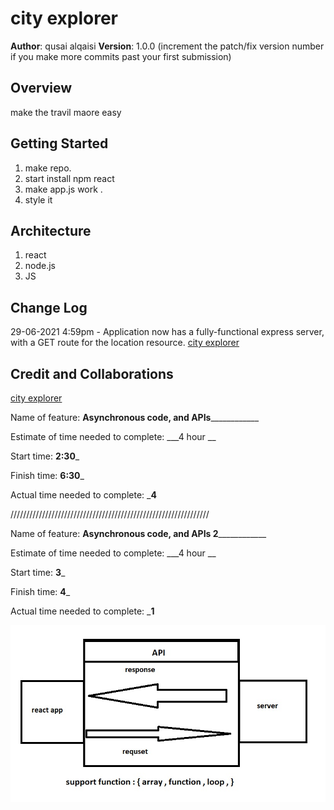 # city explorer 
**Author**: qusai alqaisi 
**Version**: 1.0.0 (increment the patch/fix version number if you make more commits past your first submission)

## Overview
<!-- Provide a high level overview of what this application is and why you are building it, beyond the fact that it's an assignment for this class. (i.e. What's your problem domain?) -->
make the travil maore easy 

## Getting Started
<!-- What are the steps that a user must take in order to build this app on their own machine and get it running? -->
1. make repo.
2. start install npm react 
3. make app.js work .
4. style it 

## Architecture
<!-- Provide a detailed description of the application design. What technologies (languages, libraries, etc) you're using, and any other relevant design information. -->
1. react 
2. node.js
3. JS


## Change Log


29-06-2021 4:59pm - Application now has a fully-functional express server, with a GET route for the location resource.
[city explorer](https://github.com/qusaiqeisi/city-explorer)

## Credit and Collaborations
<!-- Give credit (and a link) to other people or resources that helped you build this application. -->

[city explorer](https://github.com/qusaiqeisi/city-explorer)



Name of feature: __________Asynchronous code, and APIs______________________

Estimate of time needed to complete: ___4 hour __

Start time: __2:30___

Finish time: __6:30___

Actual time needed to complete: ___4__



///////////////////////////////////////////////////////////////

Name of feature: __________Asynchronous code, and APIs 2______________________

Estimate of time needed to complete: ___4 hour __

Start time: __3___

Finish time: __4___

Actual time needed to complete: ___1__


![](img/api.jpeg)